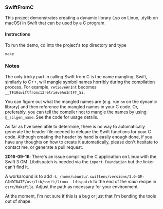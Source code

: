 
### SwiftFromC

This project demonstrates creating a dynamic library (.so on Linux,
.dylib on macOS) in Swift that can be used by a C program.




#### Instructions

To run the demo, cd into the project's top directory and type

    make


### Notes

The only tricky part in calling Swift from C is the name mangling. Swift, similarly to C++,
will mangle symbol names horribly during the compilation process. For example, `retieveAnInt`
becomes `__TF10swiftfromc13retrieveAnIntFT_Si`. 

You can figure out what the mangled names are (e.g. run `nm` on the dynamic library) and then reference the mangled
names in your C code. Or, preferably, you can tell the compiler not to mangle the names
by using `@_silgen_name`. See the code for usage details.

As far as I've been able to determine, there is no way to automatically generate the header file needed to delcare the Swift functions for your C code. Although creating the header by hand is easily enough done, if you have any thoughts on how to create it automatically, please don't hesitate to contact me, or generate a pull request.

**2016-09-16**: There's an issue compiling the C application on Linux with the Swift 3 GM. Libdispatch is needed via the `import Foundation` but the linker can't find it. 

A workaround is to add `-L /home/ubuntu/.swiftenv/versions/3.0-GM-CANDIDATE/usr/lib/swift/linux -ldispatch` to the end of the *main* recipe in `csrc/Makefile`. Adjust the path as necessary for your environment.

At the moment, I'm not sure if this is a bug or just that I'm bending the tools out of shape.